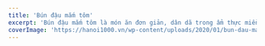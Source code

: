 ```yaml
---
title: 'Bún đậu mắm tôm'
excerpt: 'Bún đậu mắm tôm là món ăn đơn giản, dân dã trong ẩm thực miền Bắc Việt Nam. Đây là món thường được dùng như bữa ăn nhẹ, ăn chơi. Thành phần chính gồm có bún tươi, đậu hũ chiên vàng, chả cốm, nem chua, mắm tôm pha chanh, ớt và ăn kèm với các loại rau thơm như tía tô, kinh giới, rau húng, xà lách, cà pháo...[1] Cũng như các món ăn dân gian khác, giá thành rẻ nên được nhiều người giới bình dân ăn nên thu nhập của những người buôn bán những món ăn này khá cao'
coverImage: 'https://hanoi1000.vn/wp-content/uploads/2020/01/bun-dau-mam-tom.jpg'
---
```


